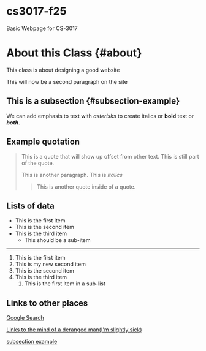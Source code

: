 # cs3017-f25
Basic Webpage for CS-3017

# About this Class {#about}
This class is about designing a good website

This will now be a second paragraph on the site

## This is a subsection {#subsection-example}
We can add emphasis to text with *asterisks* to create italics or **bold** text or ***both***.

## Example quotation
> This is a quote that will show up offset from other text.
> This is still part of the quote.
>
> This is another paragraph. This is *italics*
>
>> This is another quote inside of a quote.

## Lists of data

+ This is the first item
+ This is the second item
+ This is the third item
    + This should be a sub-item

---------------------------------------


1. This is the first item
1. This is my new second item
1. This is the second item
1. This is the third item
     1. This is the first item in a sub-list
  
## Links to other places
[Google Search](https://google.com)

[Links to the mind of a deranged man(I'm slightly sick)](class3.md)

[subsection example](#subsection-example)

  
